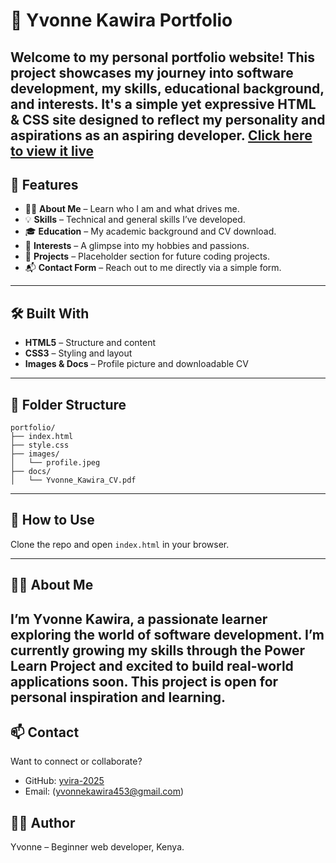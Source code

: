 # 🌟 Yvonne Kawira Portfolio

Welcome to my personal portfolio website! This project showcases my journey into software development, my skills, educational background, and interests. It's a simple yet expressive HTML & CSS site designed to reflect my personality and aspirations as an aspiring developer.
[Click here to view it live](https://yvira-2025.github.io/Yvonne-portfolio/)
---

## 📌 Features

- 🧑‍💻 **About Me** – Learn who I am and what drives me.
- 💡 **Skills** – Technical and general skills I’ve developed.
- 🎓 **Education** – My academic background and CV download.
- 🎨 **Interests** – A glimpse into my hobbies and passions.
- 🚀 **Projects** – Placeholder section for future coding projects.
- 📬 **Contact Form** – Reach out to me directly via a simple form.

---

## 🛠️ Built With

- **HTML5** – Structure and content
- **CSS3** – Styling and layout
- **Images & Docs** – Profile picture and downloadable CV

---

## 📁 Folder Structure

```
portfolio/
├── index.html
├── style.css
├── images/
│   └── profile.jpeg
├── docs/
│   └── Yvonne_Kawira_CV.pdf
```


---

## 📄 How to Use
Clone the repo and open `index.html` in your browser.

---

## 🙋‍♀️ About Me

I’m Yvonne Kawira, a passionate learner exploring the world of software development. I’m currently growing my skills through the Power Learn Project and excited to build real-world applications soon.
This project is open for personal inspiration and learning.
---

## 📫 Contact

Want to connect or collaborate?

- GitHub: [yvira-2025](https://github.com/yvira-2025/Yvonne-portfolio)
- Email: (yvonnekawira453@gmail.com)

## 👩‍💻 Author
Yvonne – Beginner web developer, Kenya.
